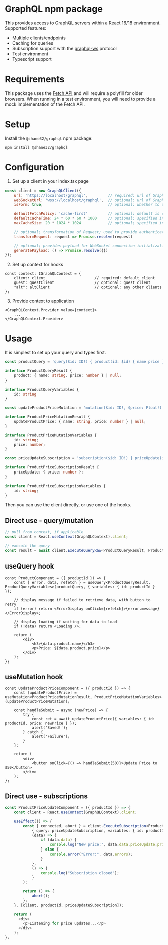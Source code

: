 # GraphQL npm package

This provides access to GraphQL servers within a React 16/18 environment.  Supported features:

- Multiple clients/endpoints
- Caching for queries
- Subscription support with the [graphql-ws](https://github.com/enisdenjo/graphql-ws) protocol
- Test environment
- Typescript support

# Requirements

This package uses the [Fetch API](https://developer.mozilla.org/en-US/docs/Web/API/Fetch_API) and will require
a polyfill for older browsers.  When running in a test environment, you will need to provide a mock implementation
of the Fetch API.

# Setup

Install the `@shane32/graphql` npm package:

```
npm install @shane32/graphql
```

# Configuration

1. Set up a client in your index.tsx page

```javascript
const client = new GraphQLClient({
    url: 'https://localhost/graphql',         // required; url of GraphQL endpoint
    webSocketUrl: 'wss://localhost/graphql',  // optional; url of GraphQL WebSocket endpoint
    isForm: true,                             // optional; whether to use form data for POST requests instead of JSON

    defaultFetchPolicy: 'cache-first'         // optional; default is cache-first; other options are no-cache and cache-and-network
    defaultCacheTime: 24 * 60 * 60 * 1000     // optional; specified in milliseconds; default is 1 day
    maxCacheSize: 20 * 1024 * 1024            // optional; specified in bytes; default is 20MB

    // optional; transformation of Request; used to provide authentication information to request
    transformRequest: request => Promise.resolve(request)

    // optional; provides payload for WebSocket connection initialization messages; used to provide authentication information to request
    generatePayload: () => Promise.resolve({})
});
```

2. Set up context for hooks

```
const context: IGraphQLContext = {
    client: client                      // required: default client
    guest: guestClient                  // optional: guest client
    "alt": altClient                    // optional: any other clients
};
```

3. Provide context to application

```tsx
<GraphQLContext.Provider value={context}>
    ...
</GraphQLContext.Provider>
```

# Usage

It is simplest to set up your query and types first.

```typescript
const productQuery = 'query($id: ID!) { product(id: $id) { name price } }';

interface ProductQueryResult {
    product: { name: string, price: number } | null;
}

interface ProductQueryVariables {
    id: string
}

const updateProductPriceMutation = 'mutation($id: ID!, $price: Float!) { updateProductPrice(id: $id, price: $price) { name price } }';

interface ProductPriceMutationResult {
    updateProductPrice: { name: string, price: number } | null;
}

interface ProductPriceMutationVariables {
    id: string;
    price: number;
}

const priceUpdateSubscription = 'subscription($id: ID!) { priceUpdate(id: $id) { price } }';

interface ProductPriceSubscriptionResult {
    priceUpdate: { price: number };
}

interface ProductPriceSubscriptionVariables {
    id: string;
}
```

Then you can use the client directly, or use one of the hooks.

## Direct use - query/mutation

```typescript
// pull from context, if applicable
const client = React.useContext(GraphQLContext).client;

// execute the query
const result = await client.ExecuteQueryRaw<ProductQueryResult, ProductQueryVariables>({ query: productQuery, variables: { id: productId } }).result;
```

## useQuery hook

```tsx
const ProductComponent = ({ productId }) => {
    const { error, data, refetch } = useQuery<ProductQueryResult, ProductQueryVariables>(productQuery, { variables: { id: productId } });
  
    // display message if failed to retrieve data, with button to retry
    if (error) return <ErrorDisplay onClick={refetch}>{error.message}</ErrorDisplay>;

    // display loading if waiting for data to load
    if (!data) return <Loading />;

    return (
        <div>
            <h3>{data.product.name}</h3>
            <p>Price: ${data.product.price}</p>
        </div>
    );
};
```

## useMutation hook

```tsx
const UpdateProductPriceComponent = ({ productId }) => {
    const [updateProductPrice] = useMutation<ProductPriceMutationResult, ProductPriceMutationVariables>(updateProductPriceMutation);

    const handleSubmit = async (newPrice) => {
        try {
            const ret = await updateProductPrice({ variables: { id: productId, price: newPrice } });
            alert('Saved!');
        } catch {
            alert('Failure');
        }
    };
  
    return (
        <div>
            <button onClick={() => handleSubmit(50)}>Update Price to $50</button>
        </div>
    );
};
```

## Direct use - subscriptions

```typescript
const ProductPriceUpdateComponent = ({ productId }) => {
    const client = React.useContext(GraphQLContext).client;

    useEffect(() => {
        const { connected, abort } = client.ExecuteSubscription<ProductPriceSubscriptionResult, ProductPriceSubscriptionVariables>(
            { query: priceUpdateSubscription, variables: { id: productId } },
            (data) => {
                if (data.data) {
                    console.log("New price:", data.data.priceUpdate.price);
                } else {
                    console.error("Error:", data.errors);
                }
            },
            () => {
                console.log("Subscription closed");
            }
        );

        return () => {
            abort();
        };
    }, [client, productId, priceUpdateSubscription]);

    return (
      <div>
        <p>Listening for price updates...</p>
      </div>
    );
};
```
